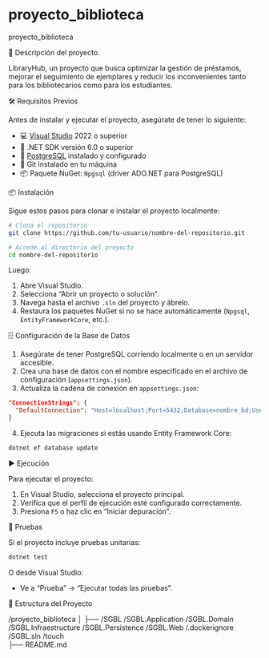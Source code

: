 # proyecto_biblioteca

proyecto_biblioteca

📘 Descripción del proyecto.

LibraryHub, un proyecto que busca optimizar la gestión de préstamos,
mejorar el seguimiento de ejemplares y reducir los inconvenientes tanto para los
bibliotecarios como para los estudiantes.

🛠️ Requisitos Previos

Antes de instalar y ejecutar el proyecto, asegúrate de tener lo siguiente:

- 💻 [Visual Studio](https://visualstudio.microsoft.com/) 2022 o superior
- 🧱 .NET SDK versión 6.0 o superior
- 🐘 [PostgreSQL](https://www.postgresql.org/download/) instalado y configurado
- 🔗 Git instalado en tu máquina
- 📦 Paquete NuGet: `Npgsql` (driver ADO.NET para PostgreSQL)

📦 Instalación

Sigue estos pasos para clonar e instalar el proyecto localmente:

```bash
# Clona el repositorio
git clone https://github.com/tu-usuario/nombre-del-repositorio.git

# Accede al directorio del proyecto
cd nombre-del-repositorio
```

Luego:

1. Abre Visual Studio.
2. Selecciona “Abrir un proyecto o solución”.
3. Navega hasta el archivo `.sln` del proyecto y ábrelo.
4. Restaura los paquetes NuGet si no se hace automáticamente (`Npgsql`, `EntityFrameworkCore`, etc.).

🗄️ Configuración de la Base de Datos

1. Asegúrate de tener PostgreSQL corriendo localmente o en un servidor accesible.
2. Crea una base de datos con el nombre especificado en el archivo de configuración (`appsettings.json`).
3. Actualiza la cadena de conexión en `appsettings.json`:

```json
"ConnectionStrings": {
  "DefaultConnection": "Host=localhost;Port=5432;Database=nombre_bd;Username=tu_usuario;Password=tu_contraseña"
}
```

4. Ejecuta las migraciones si estás usando Entity Framework Core:

```bash
dotnet ef database update
```

▶️ Ejecución

Para ejecutar el proyecto:

1. En Visual Studio, selecciona el proyecto principal.
2. Verifica que el perfil de ejecución esté configurado correctamente.
3. Presiona `F5` o haz clic en “Iniciar depuración”.

 🧪 Pruebas

Si el proyecto incluye pruebas unitarias:

```bash
dotnet test
```

O desde Visual Studio:

- Ve a “Prueba” → “Ejecutar todas las pruebas”.

📂 Estructura del Proyecto

/proyecto_biblioteca
│
├── /SGBL 
          /SGBL.Application
	  /SGBL.Domain
	  /SGBL.Infraestructure
          /SGBL.Persistence
  	  /SGBL.Web
	  /.dockerignore
	  /SGBL.sln
	  /touch	    
├── README.md         

